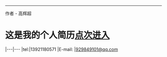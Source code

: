




****

作者 - 高辉超

这是我的个人简历<a href="https://oct15-gao.github.io/vitae/vitae">点次进入</a>
===========================
|---|---
|tel:|13921180571
|E-mail: |929849101@qq.com
